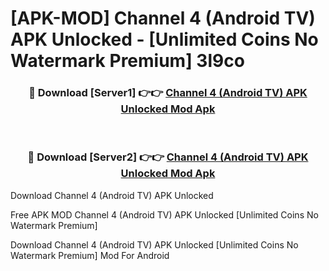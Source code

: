 # [APK-MOD] Channel 4 (Android TV) APK Unlocked - [Unlimited Coins No Watermark Premium] 3l9co



<div align="center">
<h3>🔴 Download [Server1] 👉👉 <a href="https://momento.my/?title=Channel_4_(Android_TV)_APK_Unlocked">Channel 4 (Android TV) APK Unlocked Mod Apk</a></h3><br>

<h3>🔴 Download [Server2] 👉👉 <a href="https://momento.my/?title=Channel_4_(Android_TV)_APK_Unlocked">Channel 4 (Android TV) APK Unlocked Mod Apk</a></h3>
</div>



Download Channel 4 (Android TV) APK Unlocked 

Free APK MOD Channel 4 (Android TV) APK Unlocked [Unlimited Coins No Watermark Premium]

Download Channel 4 (Android TV) APK Unlocked [Unlimited Coins No Watermark Premium] Mod For Android
